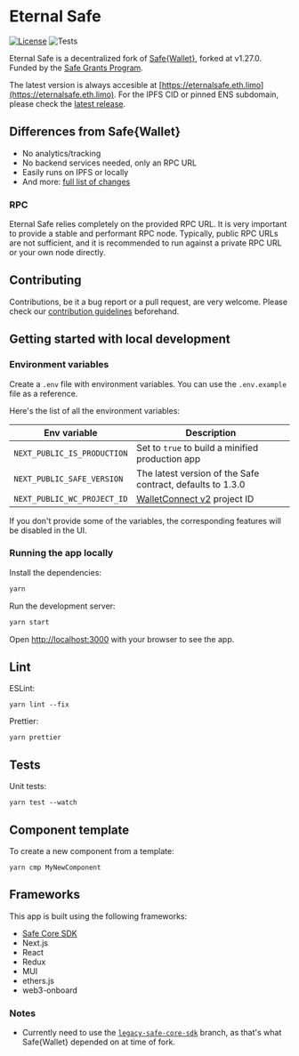 # Eternal Safe

[![License](https://img.shields.io/github/license/eternalsafe/wallet)](https://github.com/eternalsafe/wallet/blob/eternal-safe/LICENSE)
![Tests](https://img.shields.io/github/actions/workflow/status/eternalsafe/wallet/unit-tests.yml?branch=eternal-safe&label=tests)

Eternal Safe is a decentralized fork of [Safe{Wallet}](https://github.com/safe-global/safe-wallet-web), forked at v1.27.0. Funded by the [Safe Grants Program](https://app.charmverse.io/safe-grants-program/page-005239065690887612).

The latest version is always accesible at [https://eternalsafe.eth.limo](https://eternalsafe.eth.limo). For the IPFS CID or pinned ENS subdomain, please check the [latest release](https://github.com/eternalsafe/wallet/releases/latest).

## Differences from Safe{Wallet}

- No analytics/tracking
- No backend services needed, only an RPC URL
- Easily runs on IPFS or locally
- And more: [full list of changes](./todo.md)

### RPC

Eternal Safe relies completely on the provided RPC URL. It is very important to provide a stable and performant RPC node. Typically, public RPC URLs are not sufficient, and it is recommended to run against a private RPC URL or your own node directly.

## Contributing

Contributions, be it a bug report or a pull request, are very welcome. Please check our [contribution guidelines](CONTRIBUTING.md) beforehand.

## Getting started with local development

### Environment variables

Create a `.env` file with environment variables. You can use the `.env.example` file as a reference.

Here's the list of all the environment variables:

| Env variable                | Description                                                                   |
| --------------------------- | ----------------------------------------------------------------------------- |
| `NEXT_PUBLIC_IS_PRODUCTION` | Set to `true` to build a minified production app                              |
| `NEXT_PUBLIC_SAFE_VERSION`  | The latest version of the Safe contract, defaults to 1.3.0                    |
| `NEXT_PUBLIC_WC_PROJECT_ID` | [WalletConnect v2](https://docs.walletconnect.com/2.0/cloud/relay) project ID |

If you don't provide some of the variables, the corresponding features will be disabled in the UI.

### Running the app locally

Install the dependencies:

```bash
yarn
```

Run the development server:

```bash
yarn start
```

Open [http://localhost:3000](http://localhost:3000) with your browser to see the app.

## Lint

ESLint:

```
yarn lint --fix
```

Prettier:

```
yarn prettier
```

## Tests

Unit tests:

```
yarn test --watch
```

## Component template

To create a new component from a template:

```
yarn cmp MyNewComponent
```

## Frameworks

This app is built using the following frameworks:

- [Safe Core SDK](https://github.com/safe-global/safe-core-sdk)
- Next.js
- React
- Redux
- MUI
- ethers.js
- web3-onboard

### Notes

- Currently need to use the [`legacy-safe-core-sdk`](https://github.com/safe-global/safe-core-sdk/tree/legacy-safe-core-sdk) branch, as that's what Safe{Wallet} depended on at time of fork.
